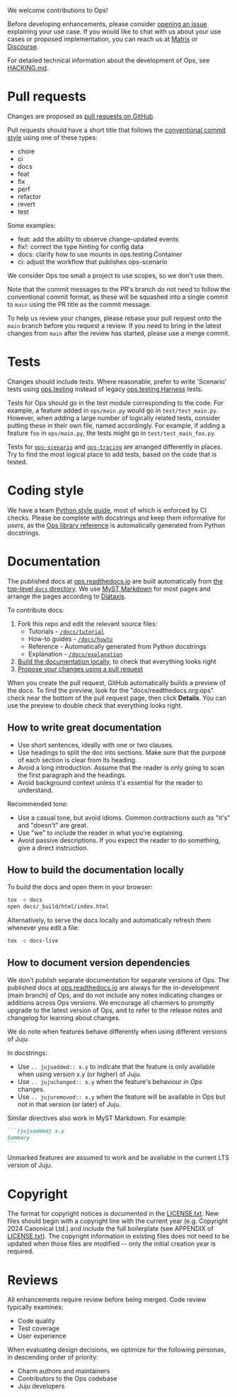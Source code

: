 We welcome contributions to Ops!

Before developing enhancements, please consider [opening an issue](https://github.com/canonical/operator/issues) explaining your use case. If you would like to chat with us about your use cases or proposed implementation, you can reach us at [Matrix](https://matrix.to/#/#charmhub-charmdev:ubuntu.com) or [Discourse](https://discourse.charmhub.io/).

For detailed technical information about the development of Ops, see [HACKING.md](./HACKING.md).

# Pull requests

Changes are proposed as [pull requests on GitHub](https://github.com/canonical/operator/pulls).

Pull requests should have a short title that follows the [conventional commit style](https://www.conventionalcommits.org/en/) using one of these types:

- chore
- ci
- docs
- feat
- fix
- perf
- refactor
- revert
- test

Some examples:

- feat: add the ability to observe change-updated events
- fix!: correct the type hinting for config data
- docs: clarify how to use mounts in ops.testing.Container
- ci: adjust the workflow that publishes ops-scenario

We consider Ops too small a project to use scopes, so we don't use them.

Note that the commit messages to the PR's branch do not need to follow the conventional commit format, as these will be squashed into a single commit to `main` using the PR title as the commit message.

To help us review your changes, please rebase your pull request onto the `main` branch before you request a review. If you need to bring in the latest changes from `main` after the review has started, please use a merge commit.

# Tests

Changes should include tests. Where reasonable, prefer to write 'Scenario' tests using [ops.testing](https://ops.readthedocs.io/en/latest/reference/ops-testing.html) instead of legacy [ops.testing.Harness](https://ops.readthedocs.io/en/latest/reference/ops-testing-harness.html) tests.

Tests for Ops should go in the test module corresponding to the code. For example, a feature added in `ops/main.py` would go in `test/test_main.py`. However, when adding a large number of logically related tests, consider putting these in their own file, named accordingly. For example, if adding a feature `foo` in `ops/main.py`, the tests might go in `test/test_main_foo.py`.

Tests for [`ops-scenario`](https://github.com/canonical/operator/tree/main/testing/tests) and [`ops-tracing`](https://github.com/canonical/operator/tree/main/tracing/test) are arranged differently in places. Try to find the most logical place to add tests, based on the code that is tested.

# Coding style

We have a team [Python style guide](./STYLE.md), most of which is enforced by CI checks. Please be complete with docstrings and keep them informative for _users_, as the [Ops library reference](https://ops.readthedocs.io/en/latest/reference/index.html) is automatically generated from Python docstrings.

# Documentation

The published docs at [ops.readthedocs.io](https://ops.readthedocs.io/en/latest/index.html) are built automatically from [the top-level `docs` directory](./docs). We use [MyST Markdown](https://mystmd.org/) for most pages and arrange the pages according to [Diátaxis](https://diataxis.fr/).

To contribute docs:

1. Fork this repo and edit the relevant source files:
    - Tutorials - [`/docs/tutorial`](./docs/tutorial)
    - How-to guides - [`/docs/howto`](./docs/howto)
    - Reference - Automatically generated from Python docstrings
    - Explanation - [`/docs/explanation`](./docs/explanation)
2. [Build the documentation locally](#how-to-build-the-documentation-locally), to check that everything looks right
3. [Propose your changes using a pull request](#pull-requests)

When you create the pull request, GitHub automatically builds a preview of the docs. To find the preview, look for the "docs/readthedocs.org:ops" check near the bottom of the pull request page, then click **Details**. You can use the preview to double check that everything looks right.

## How to write great documentation

- Use short sentences, ideally with one or two clauses.
- Use headings to split the doc into sections. Make sure that the purpose of each section is clear from its heading.
- Avoid a long introduction. Assume that the reader is only going to scan the first paragraph and the headings.
- Avoid background context unless it's essential for the reader to understand.

Recommended tone:

- Use a casual tone, but avoid idioms. Common contractions such as "it's" and "doesn't" are great.
- Use "we" to include the reader in what you're explaining.
- Avoid passive descriptions. If you expect the reader to do something, give a direct instruction.

## How to build the documentation locally

To build the docs and open them in your browser:

```sh
tox -e docs
open docs/_build/html/index.html
```

Alternatively, to serve the docs locally and automatically refresh them whenever you edit a file:

```sh
tox -e docs-live
```

## How to document version dependencies

We don't publish separate documentation for separate versions of Ops. The published docs at [ops.readthedocs.io](https://ops.readthedocs.io/en/latest/index.html) are always for the in-development (main branch) of Ops, and do not include any notes indicating changes or additions across Ops versions. We encourage all charmers to promptly upgrade to the latest version of Ops, and to refer to the release notes and changelog for learning about changes.

We do note when features behave differently when using different versions of Juju.

In docstrings:

- Use `.. jujuadded:: x.y` to indicate that the feature is only available when using version x.y (or higher) of Juju.
- Use `.. jujuchanged:: x.y` when the feature's behaviour _in Ops_ changes.
- Use `.. jujuremoved:: x.y` when the feature will be available in Ops but not in that version (or later) of Juju.

Similar directives also work in MyST Markdown. For example:

````markdown
```{jujuadded} x.y
Summary
```
````

Unmarked features are assumed to work and be available in the current LTS version of Juju.

# Copyright

The format for copyright notices is documented in the [LICENSE.txt](LICENSE.txt). New files should begin with a copyright line with the current year (e.g. Copyright 2024 Canonical Ltd.) and include the full boilerplate (see APPENDIX of [LICENSE.txt](LICENSE.txt)). The copyright information in existing files does not need to be updated when those files are modified -- only the initial creation year is required.

# Reviews

All enhancements require review before being merged. Code review typically examines:

- Code quality
- Test coverage
- User experience

When evaluating design decisions, we optimize for the following personas, in descending order of priority:

- Charm authors and maintainers
- Contributors to the Ops codebase
- Juju developers
